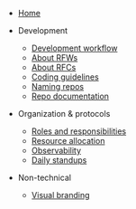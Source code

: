 
- [Home](README.md)

- Development
  - [Development workflow](dev/developmers-workflow.md)
  - [About RFWs](dev/rfw-about.md)
  - [About RFCs](dev/rfc-about.md) 
  - [Coding guidelines](dev/coding-guidelines.md)
  - [Naming repos](dev/naming-repos.md)
  - [Repo documentation](dev/docs.md)

- Organization & protocols
  - [Roles and responsibilities](org/roles-responsibilities.md)
  - [Resource allocation](org/resource-allocation.md)
  - [Observability](org/observability.md)
  - [Daily standups](org/daily-standups.md)

- Non-technical
  - [Visual branding](non-technical/visual-branding.md)
